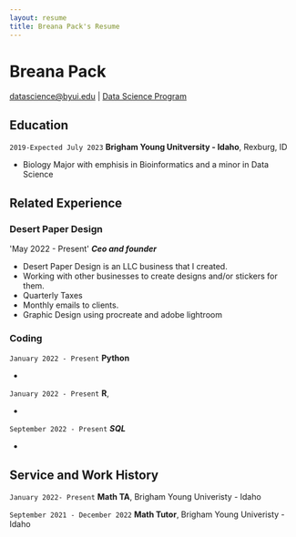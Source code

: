 ```yaml
---
layout: resume
title: Breana Pack's Resume
---
```

# Breana Pack


<div id="webaddress">
<a href="datascience@byui.edu">datascience@byui.edu</a>
| <a href="https://byuidatascience.github.io/development.html">Data Science Program</a>
</div>

<!-- https://www.monique.tech/the-art-of-markdown -->


## Education

`2019-Expected July 2023`
__Brigham Young Unitversity - Idaho__, Rexburg, ID

- Biology Major with emphisis in Bioinformatics and a minor in Data Science



## Related Experience

### Desert Paper Design
'May 2022 - Present'
___Ceo and founder___

- Desert Paper Design is an LLC business that I created. 
- Working with other businesses to create designs and/or stickers for them.
- Quarterly Taxes
- Monthly emails to clients.
- Graphic Design using procreate and adobe lightroom



### Coding

`January 2022 - Present`
__Python__

- 

`January 2022 - Present`
__R__, 

- 

`September 2022 - Present`
___SQL___

- 

## Service and Work History

`January 2022- Present`
__Math TA__, Brigham Young Univeristy - Idaho

`September 2021 - December 2022`
__Math Tutor__, Brigham Young Univeristy - Idaho




<!-- ### Footer

Last updated: May 2013 -->


